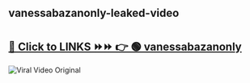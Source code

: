 
 ## vanessabazanonly-leaked-video 

# <h2><a href="https://clipsfans.com/vanessabazanonly&ref=git">🔗 Click to LINKS ⏩⏩ 👉 🟢 vanessabazanonly </a></h2>

<a href="https://clipsfans.com/vanessabazanonly&ref=git" rel="nofollow" data-target="animated-image.originalLink"><img src="https://i.ibb.co.com/xMMVF88/686577567.gif" alt="Viral Video Original" style="max-width: 100%; display: inline-block;" data-target="animated-image.originalImage"></a>
